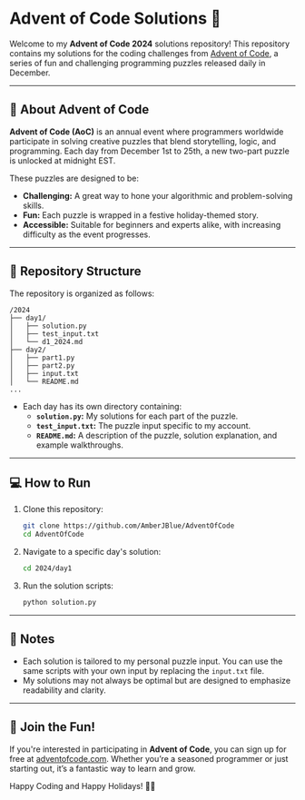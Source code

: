 # Advent of Code Solutions 🎄

Welcome to my **Advent of Code 2024** solutions repository! This repository contains my solutions for the coding challenges from [Advent of Code](https://adventofcode.com/2024), a series of fun and challenging programming puzzles released daily in December.

---

## 📜 About Advent of Code
**Advent of Code (AoC)** is an annual event where programmers worldwide participate in solving creative puzzles that blend storytelling, logic, and programming. Each day from December 1st to 25th, a new two-part puzzle is unlocked at midnight EST. 

These puzzles are designed to be:
- **Challenging:** A great way to hone your algorithmic and problem-solving skills.
- **Fun:** Each puzzle is wrapped in a festive holiday-themed story.
- **Accessible:** Suitable for beginners and experts alike, with increasing difficulty as the event progresses.

---

## 📂 Repository Structure
The repository is organized as follows:

```plaintext
/2024
├── day1/
│   ├── solution.py
│   ├── test_input.txt
│   └── d1_2024.md
├── day2/
│   ├── part1.py
│   ├── part2.py
│   ├── input.txt
│   └── README.md
...
```

- Each day has its own directory containing:
  - **`solution.py`:** My solutions for each part of the puzzle.
  - **`test_input.txt`:** The puzzle input specific to my account.
  - **`README.md`:** A description of the puzzle, solution explanation, and example walkthroughs.

---

## 💻 How to Run
1. Clone this repository:
   ```bash
   git clone https://github.com/AmberJBlue/AdventOfCode
   cd AdventOfCode
   ```
2. Navigate to a specific day's solution:
   ```bash
   cd 2024/day1
   ```
3. Run the solution scripts:
   ```bash
   python solution.py
   ```
---

## 📝 Notes
- Each solution is tailored to my personal puzzle input. You can use the same scripts with your own input by replacing the `input.txt` file.
- My solutions may not always be optimal but are designed to emphasize readability and clarity.

---

## 🎄 Join the Fun!
If you're interested in participating in **Advent of Code**, you can sign up for free at [adventofcode.com](https://adventofcode.com/2024). Whether you’re a seasoned programmer or just starting out, it’s a fantastic way to learn and grow.

Happy Coding and Happy Holidays! 🎅✨